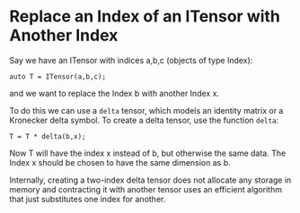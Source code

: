 # Replace an Index of an ITensor with Another Index

Say we have an ITensor with indices a,b,c (objects of type Index):

    auto T = ITensor(a,b,c);

and we want to replace the Index b with another Index x.

To do this we can use a `delta` tensor, which models an identity 
matrix or a Kronecker delta symbol. To create a delta tensor, use
the function `delta`:

    T = T * delta(b,x);

Now T will have the index x instead of b, but otherwise the same data.
The Index x should be chosen to have the same dimension as b.

Internally, creating a two-index delta tensor does not allocate any
storage in memory and contracting it with another tensor uses an
efficient algorithm that just substitutes one index for another.


